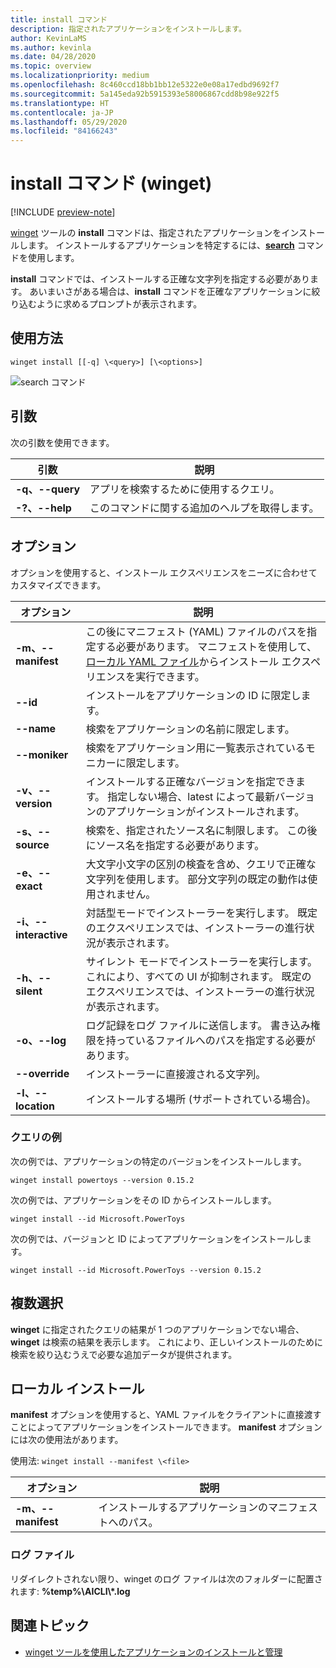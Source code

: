 ```yaml
---
title: install コマンド
description: 指定されたアプリケーションをインストールします。
author: KevinLaMS
ms.author: kevinla
ms.date: 04/28/2020
ms.topic: overview
ms.localizationpriority: medium
ms.openlocfilehash: 8c460ccd18bb1bb12e5322e0e08a17edbd9692f7
ms.sourcegitcommit: 5a145eda92b5915393e58006867cdd8b98e922f5
ms.translationtype: HT
ms.contentlocale: ja-JP
ms.lasthandoff: 05/29/2020
ms.locfileid: "84166243"
---
```

# <a name="install-command-winget"></a>install コマンド (winget)

[!INCLUDE [preview-note](../../includes/package-manager-preview.md)]

[winget](index.md) ツールの **install** コマンドは、指定されたアプリケーションをインストールします。 インストールするアプリケーションを特定するには、[**search**](search.md) コマンドを使用します。  

**install** コマンドでは、インストールする正確な文字列を指定する必要があります。 あいまいさがある場合は、**install** コマンドを正確なアプリケーションに絞り込むように求めるプロンプトが表示されます。

## <a name="usage"></a>使用方法

`winget install [[-q] \<query>] [\<options>]`

![search コマンド](images\install.png)

## <a name="arguments"></a>引数

次の引数を使用できます。

| 引数      | 説明 |
|-------------|-------------|  
| **-q、--query**  |  アプリを検索するために使用するクエリ。 |
| **-?、--help** |  このコマンドに関する追加のヘルプを取得します。 |

## <a name="options"></a>オプション

オプションを使用すると、インストール エクスペリエンスをニーズに合わせてカスタマイズできます。

| オプション      | 説明 |
|-------------|-------------|  
| **-m、--manifest** |   この後にマニフェスト (YAML) ファイルのパスを指定する必要があります。 マニフェストを使用して、[ローカル YAML ファイル](#local-install)からインストール エクスペリエンスを実行できます。 |
| **--id**    |  インストールをアプリケーションの ID に限定します。   |  
| **--name**   |  検索をアプリケーションの名前に限定します。 |  
| **--moniker**   | 検索をアプリケーション用に一覧表示されているモニカーに限定します。 |  
| **-v、--version**  |  インストールする正確なバージョンを指定できます。 指定しない場合、latest によって最新バージョンのアプリケーションがインストールされます。 |  
| **-s、--source**   |  検索を、指定されたソース名に制限します。 この後にソース名を指定する必要があります。 |  
| **-e、--exact**   |   大文字小文字の区別の検査を含め、クエリで正確な文字列を使用します。 部分文字列の既定の動作は使用されません。 |  
| **-i、--interactive** |  対話型モードでインストーラーを実行します。 既定のエクスペリエンスでは、インストーラーの進行状況が表示されます。 |  
| **-h、--silent** |  サイレント モードでインストーラーを実行します。 これにより、すべての UI が抑制されます。 既定のエクスペリエンスでは、インストーラーの進行状況が表示されます。 |  
| **-o、--log**  |  ログ記録をログ ファイルに送信します。 書き込み権限を持っているファイルへのパスを指定する必要があります。 |
| **--override** | インストーラーに直接渡される文字列。    |
| **-l、--location** |    インストールする場所 (サポートされている場合)。 |

### <a name="example-queries"></a>クエリの例

次の例では、アプリケーションの特定のバージョンをインストールします。

```CMD
winget install powertoys --version 0.15.2
```

次の例では、アプリケーションをその ID からインストールします。

```CMD
winget install --id Microsoft.PowerToys
```

次の例では、バージョンと ID によってアプリケーションをインストールします。

```CMD
winget install --id Microsoft.PowerToys --version 0.15.2
```

## <a name="multiple-selections"></a>複数選択

**winget** に指定されたクエリの結果が 1 つのアプリケーションでない場合、**winget** は検索の結果を表示します。 これにより、正しいインストールのために検索を絞り込むうえで必要な追加データが提供されます。

## <a name="local-install"></a>ローカル インストール

**manifest** オプションを使用すると、YAML ファイルをクライアントに直接渡すことによってアプリケーションをインストールできます。 **manifest** オプションには次の使用法があります。

使用法: `winget install --manifest \<file>`

| オプション  | 説明 |
|-------------|-------------|  
|  **-m、--manifest** | インストールするアプリケーションのマニフェストへのパス。 |

### <a name="log-files"></a>ログ ファイル

リダイレクトされない限り、winget のログ ファイルは次のフォルダーに配置されます: **\%temp%\\AICLI\\*.log**

## <a name="related-topics"></a>関連トピック

* [winget ツールを使用したアプリケーションのインストールと管理](index.md)
